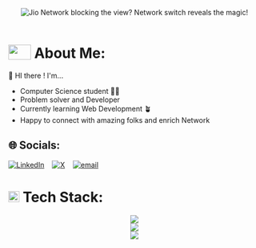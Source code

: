 <p align="center">  
  <img alt="Jio Network blocking the view? Network switch reveals the magic!"  src="https://github.com/user-attachments/assets/6a484c2e-4fe8-412c-8d70-7e4034bee881">
  <br><br>
<p/>

# <img src = "https://media0.giphy.com/media/v1.Y2lkPTc5MGI3NjExN2x5a281YmFoNzIwemR1ZTdoYTRldDk4dnI0ZXRzcjBxNGl1MHd4ZCZlcD12MV9pbnRlcm5hbF9naWZfYnlfaWQmY3Q9Zw/L1R1tvI9svkIWwpVYr/giphy.gif" width="45px" height="30px" align="top"/> About Me:
👋 HI there !
I'm...
* Computer Science student 🧑‍💼
* Problem solver and Developer
* Currently learning Web Development 🪴
* Happy to connect with amazing folks and enrich Network


## 🌐 Socials:
[![LinkedIn](https://img.shields.io/badge/@Sanket_singh-%230077B5.svg?logo=linkedin&logoColor=white)](https://linkedin.com/in/sanket-singh-5359732b8) &nbsp;&nbsp; [![X](https://img.shields.io/badge/@SinghSanket78-black.svg?logo=X&logoColor=white)](https://x.com/SinghSanket78) &nbsp;&nbsp;  [![email](https://img.shields.io/badge/vt118452@gmail.com-D14836?logo=gmail&logoColor=white)](mailto:vt118452@gmail.com) 

# <img src = "https://media2.giphy.com/media/QssGEmpkyEOhBCb7e1/giphy.gif?cid=ecf05e47a0n3gi1bfqntqmob8g9aid1oyj2wr3ds3mg700bl&rid=giphy.gif" width="22px" align="cenetr"/> Tech Stack:
<div align=center>

<p align="center">
  <img src="https://skillicons.dev/icons?i=html,css,js,ts,tailwind,nodejs,nextjs,mongodb,postgres,cpp,python&theme=dark" />
  <br/>
  <img src="https://skillicons.dev/icons?i=react,vite,express,postman,redux,prisma,vercel,ubuntu&theme=dark" />
  <br/>
  <img src="https://skillicons.dev/icons?i=git,github,vscode,gcp&theme=dark" />
</p>


</div>

<!-- ### ✍️ Random Dev Quote
<div align=center>  
  
  ![](https://quotes-github-readme.vercel.app/api?type=horizontal&theme=radical)
</div>

### 🔝 Top Contributed Repo
<div align=center>  
  
  ![](https://github-contributor-stats.vercel.app/api?username=sanketsingh01&limit=5&theme=dark&combine_all_yearly_contributions=true)
</div>

---
[![](https://visitcount.itsvg.in/api?id=sanketsingh01&icon=0&color=0)](https://visitcount.itsvg.in)

<!-- Proudly created with GPRM ( https://gprm.itsvg.in ) -->
